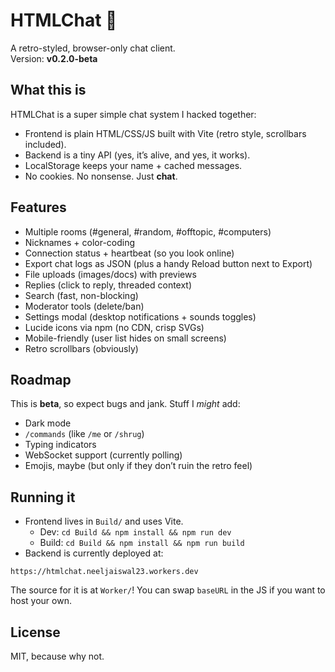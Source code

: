 # HTMLChat 💬

A retro-styled, browser-only chat client.  
Version: **v0.2.0-beta**

## What this is  

HTMLChat is a super simple chat system I hacked together:  

* Frontend is plain HTML/CSS/JS built with Vite (retro style, scrollbars included).  
* Backend is a tiny API (yes, it’s alive, and yes, it works).  
* LocalStorage keeps your name + cached messages.  
* No cookies. No nonsense. Just **chat**.  
  
## Features
  
- Multiple rooms (#general, #random, #offtopic, #computers)
- Nicknames + color-coding
- Connection status + heartbeat (so you look online)
- Export chat logs as JSON (plus a handy Reload button next to Export)
- File uploads (images/docs) with previews
- Replies (click to reply, threaded context)
- Search (fast, non-blocking)
- Moderator tools (delete/ban)
- Settings modal (desktop notifications + sounds toggles)
- Lucide icons via npm (no CDN, crisp SVGs)
- Mobile-friendly (user list hides on small screens)
- Retro scrollbars (obviously)  
  
## Roadmap  
  
This is **beta**, so expect bugs and jank. Stuff I *might* add:  
  
* Dark mode  
* `/commands` (like `/me` or `/shrug`)  
* Typing indicators  
* WebSocket support (currently polling)  
* Emojis, maybe (but only if they don’t ruin the retro feel)  
  
## Running it  
  
- Frontend lives in `Build/` and uses Vite.  
	- Dev: `cd Build && npm install && npm run dev`  
	- Build: `cd Build && npm install && npm run build`  
- Backend is currently deployed at:  
```
https://htmlchat.neeljaiswal23.workers.dev
```  
The source for it is at `Worker/`!
You can swap `baseURL` in the JS if you want to host your own.

## License

MIT, because why not.
